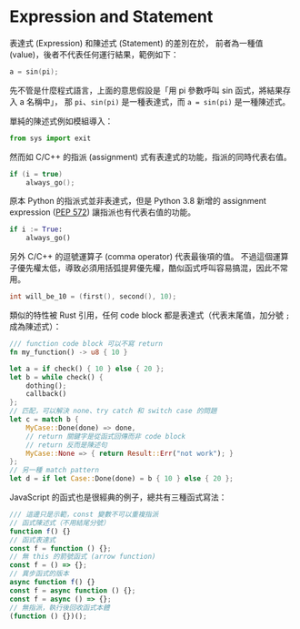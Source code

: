 # Expression and Statement

表達式 (Expression) 和陳述式 (Statement) 的差別在於，
前者為一種值 (value)，後者不代表任何運行結果，範例如下：

```c
a = sin(pi);
```

先不管是什麼程式語言，上面的意思假設是「用 pi 參數呼叫 sin 函式，將結果存入 a 名稱中」，
那 `pi`、`sin(pi)` 是一種表達式，而 `a = sin(pi)` 是一種陳述式。

單純的陳述式例如模組導入：

```python
from sys import exit
```

然而如 C/C++ 的指派 (assignment) 式有表達式的功能，指派的同時代表右值。

```c
if (i = true)
    always_go();
```

原本 Python 的指派式並非表達式，但是 Python 3.8 新增的 assignment expression ([PEP 572](https://www.python.org/dev/peps/pep-0572/))
讓指派也有代表右值的功能。

```python
if i := True:
    always_go()
```

另外 C/C++ 的逗號運算子 (comma operator) 代表最後項的值。
不過這個運算子優先權太低，導致必須用括弧提昇優先權，酷似函式呼叫容易搞混，因此不常用。

```c
int will_be_10 = (first(), second(), 10);
```

類似的特性被 Rust 引用，任何 code block 都是表達式（代表末尾值，加分號 `;` 成為陳述式）：

```rust
/// function code block 可以不寫 return
fn my_function() -> u8 { 10 }

let a = if check() { 10 } else { 20 };
let b = while check() {
    dothing();
    callback()
};
// 匹配，可以解決 none、try catch 和 switch case 的問題
let c = match b {
    MyCase::Done(done) => done,
    // return 關鍵字是從函式回傳而非 code block
    // return 反而是陳述句
    MyCase::None => { return Result::Err("not work"); }
};
// 另一種 match pattern
let d = if let Case::Done(done) = b { 10 } else { 20 };
```

JavaScript 的函式也是很經典的例子，總共有三種函式寫法：

```js
/// 這邊只是示範，const 變數不可以重複指派
// 函式陳述式（不用結尾分號）
function f() {}
// 函式表達式
const f = function () {};
// 無 this 的箭號函式 (arrow function)
const f = () => {};
// 異步函式的版本
async function f() {}
const f = async function () {};
const f = async () => {};
// 無指派，執行後回收函式本體
(function () {})();
```
